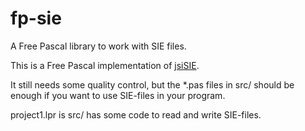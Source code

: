 # fp-sie
A Free Pascal library to work with SIE files.

This is a Free Pascal implementation of [jsiSIE](https://github.com/idstam).

It still needs some quality control, but the *.pas files in src/ should be enough if you want to use SIE-files in your program.

project1.lpr is src/ has some code to read and write SIE-files.